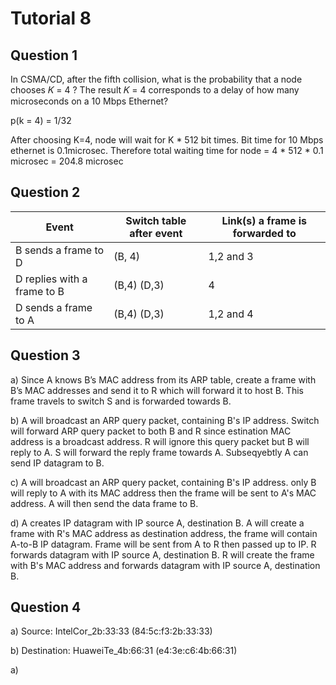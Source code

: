 # Tutorial 8


## Question 1
In CSMA/CD, after the fifth collision, what is the probability that a node chooses 𝐾 = 4 ? The result 𝐾 = 4 corresponds to a delay of how many microseconds on a 10 Mbps Ethernet?

p(k = 4) = 1/32

After choosing K=4, node will wait for K * 512 bit times. Bit time for 10 Mbps ethernet is 0.1microsec. 
Therefore total waiting time for node = 4 * 512 * 0.1 microsec = 204.8 microsec

## Question 2

| Event | Switch table after event | Link(s) a frame is forwarded to |
| -----| ---------------------| ---------------------|
| B sends a frame to D | (B, 4) | 1,2 and 3 |
| D replies with a frame to B | (B,4) (D,3) | 4 |
| D sends a frame to A | (B,4) (D,3) | 1,2 and 4 |

## Question 3
a) Since A knows B’s MAC address from its ARP table, create a frame with B’s MAC addresses and send it to R which will forward it to host B. This frame travels to switch S and is forwarded towards B.

b) A will broadcast an ARP query packet, containing B's IP address. Switch will forward ARP query packet to  both B and R since estination MAC address is a broadcast address. R will ignore this query packet but B will reply to A. S will forward the reply frame towards A. Subseqyebtly A can send IP datagram to B.

c) A will broadcast an ARP query packet, containing B's IP address. only B will reply to A with its MAC address then the frame will be sent to A's MAC address. A will then send the data frame to B.

d) A creates IP datagram with IP source A, destination B. A will create a frame with R's MAC address as destination address, the frame will contain A-to-B IP datagram. Frame will be sent from A to R then passed up to IP. R forwards datagram with IP source A, destination B. R will create the frame with B's MAC address and forwards datagram with IP source A, destination B.


## Question 4
a) Source: IntelCor_2b:33:33 (84:5c:f3:2b:33:33)

b) Destination: HuaweiTe_4b:66:31 (e4:3e:c6:4b:66:31)

a)

